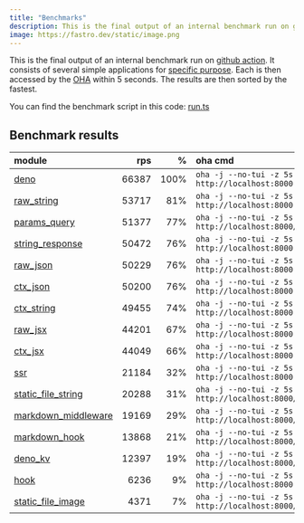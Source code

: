 ```yaml
---
title: "Benchmarks"
description: This is the final output of an internal benchmark run on github action
image: https://fastro.dev/static/image.png
---
```


This is the final output of an internal benchmark run on [github action](https://github.com/fastrodev/fastro/actions). It consists of several simple applications for [specific purpose](https://github.com/fastrodev/fastro/blob/main/deno.json). Each is then accessed by the [OHA](https://github.com/hatoo/oha) within 5 seconds. The results are then sorted by the fastest.

You can find the benchmark script in this code: [run.ts](https://github.com/fastrodev/fastro/blob/main/bench/run.ts)

## Benchmark results


| module                                                                                               |   rps |    % | oha cmd                                                        |
| :--------------------------------------------------------------------------------------------------- | ----: | ---: | :------------------------------------------------------------- |
| [deno](https://github.com/fastrodev/fastro/blob/main/examples/deno.ts)                               | 66387 | 100% | `oha -j --no-tui -z 5s http://localhost:8000`                  |
| [raw_string](https://github.com/fastrodev/fastro/blob/main/examples/raw_string.ts)                   | 53717 |  81% | `oha -j --no-tui -z 5s http://localhost:8000`                  |
| [params_query](https://github.com/fastrodev/fastro/blob/main/examples/params_query.ts)               | 51377 |  77% | `oha -j --no-tui -z 5s http://localhost:8000/agus?title=lead`  |
| [string_response](https://github.com/fastrodev/fastro/blob/main/examples/string_response.ts)         | 50472 |  76% | `oha -j --no-tui -z 5s http://localhost:8000`                  |
| [raw_json](https://github.com/fastrodev/fastro/blob/main/examples/raw_json.ts)                       | 50229 |  76% | `oha -j --no-tui -z 5s http://localhost:8000`                  |
| [ctx_json](https://github.com/fastrodev/fastro/blob/main/examples/ctx_json.ts)                       | 50200 |  76% | `oha -j --no-tui -z 5s http://localhost:8000`                  |
| [ctx_string](https://github.com/fastrodev/fastro/blob/main/examples/ctx_string.ts)                   | 49455 |  74% | `oha -j --no-tui -z 5s http://localhost:8000`                  |
| [raw_jsx](https://github.com/fastrodev/fastro/blob/main/examples/raw_jsx.tsx)                        | 44201 |  67% | `oha -j --no-tui -z 5s http://localhost:8000`                  |
| [ctx_jsx](https://github.com/fastrodev/fastro/blob/main/examples/ctx_jsx.tsx)                        | 44049 |  66% | `oha -j --no-tui -z 5s http://localhost:8000`                  |
| [ssr](https://github.com/fastrodev/fastro/blob/main/examples/ssr.ts)                                 | 21184 |  32% | `oha -j --no-tui -z 5s http://localhost:8000`                  |
| [static_file_string](https://github.com/fastrodev/fastro/blob/main/examples/static_file_string.ts)   | 20288 |  31% | `oha -j --no-tui -z 5s http://localhost:8000/static/post.css`  |
| [markdown_middleware](https://github.com/fastrodev/fastro/blob/main/examples/markdown_middleware.ts) | 19169 |  29% | `oha -j --no-tui -z 5s http://localhost:8000/hello`            |
| [markdown_hook](https://github.com/fastrodev/fastro/blob/main/examples/markdown_hook.ts)             | 13868 |  21% | `oha -j --no-tui -z 5s http://localhost:8000/hello`            |
| [deno_kv](https://github.com/fastrodev/fastro/blob/main/examples/deno_kv.ts)                         | 12397 |  19% | `oha -j --no-tui -z 5s http://localhost:8000/user?name=john`   |
| [hook](https://github.com/fastrodev/fastro/blob/main/examples/hook.ts)                               |  6236 |   9% | `oha -j --no-tui -z 5s http://localhost:8000`                  |
| [static_file_image](https://github.com/fastrodev/fastro/blob/main/examples/static_file_image.ts)     |  4371 |   7% | `oha -j --no-tui -z 5s http://localhost:8000/static/image.png` |